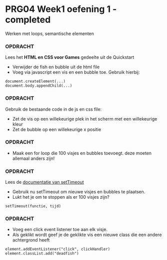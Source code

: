 # PRG04 Week1 oefening 1 - completed

Werken met loops, semantische elementen

### OPDRACHT

Lees het **HTML en CSS voor Games** gedeelte uit de Quickstart

- Verwijder de fish en bubble uit de html file
- Voeg via javascript een vis en een bubble toe. Gebruik hierbij:
```
document.createElement(...)
document.body.appendChild(...)
```

### OPDRACHT

Gebruik de bestaande code in de js en css file:

- Zet de vis op een willekeurige plek in het scherm met een willekeurige kleur
- Zet de bubble op een willekeurige x positie

### OPDRACHT
- Maak een for loop die 100 visjes en bubbles toevoegt. deze moeten allemaal anders zijn!

### OPDRACHT
Lees de [documentatie van setTimeout](https://developer.mozilla.org/en-US/docs/Web/API/WindowOrWorkerGlobalScope/setTimeout)
- Gebruik nu setTimeout om nieuwe visjes en bubbles te plaatsen. 
- Lukt het je om te stoppen als er 100 visjes zijn?

```
setTimeout(functie, tijd)
```

### OPDRACHT
- Voeg een click event listener toe aan elk visje. 
- Als geklikt wordt geef je de geklikte vis een nieuwe class die een andere achtergrond heeft 
```
element.addEventListener("click", clickHandler)
element.classList.add("deadfish")
```
